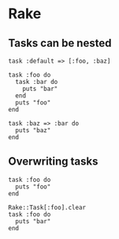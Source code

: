 # Rake

## Tasks can be nested

```
task :default => [:foo, :baz]

task :foo do
  task :bar do
    puts "bar"
  end
  puts "foo"
end

task :baz => :bar do
  puts "baz"
end
```


## Overwriting tasks

```
task :foo do
  puts "foo"
end

Rake::Task[:foo].clear
task :foo do
  puts "bar"
end
```
